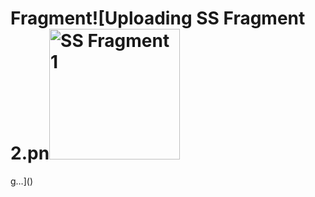 # Fragment![Uploading SS Fragment 2.pn<img width="209" alt="SS Fragment 1" src="https://user-images.githubusercontent.com/72910953/162860959-04d32ad0-2f2a-4ad7-a402-887faf1e08ea.png">
g…]()
